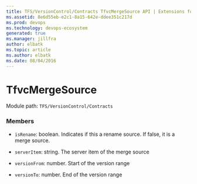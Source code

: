 ```yaml
---
title: TFS/VersionControl/Contracts TfvcMergeSource API | Extensions for Azure DevOps Services
ms.assetid: 8e6d55eb-e2c1-8a15-642e-ddee351c217d
ms.prod: devops
ms.technology: devops-ecosystem
generated: true
ms.manager: jillfra
author: elbatk
ms.topic: article
ms.author: elbatk
ms.date: 08/04/2016
---
```


# TfvcMergeSource

Module path: `TFS/VersionControl/Contracts`


### Members

* `isRename`: boolean. Indicates if this a rename source. If false, it is a merge source.

* `serverItem`: string. The server item of the merge source

* `versionFrom`: number. Start of the version range

* `versionTo`: number. End of the version range

